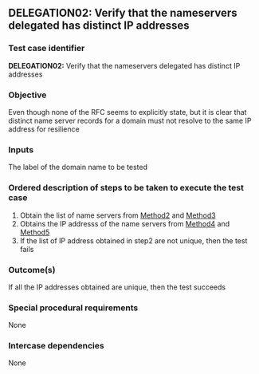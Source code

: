## DELEGATION02: Verify that the nameservers delegated has distinct IP addresses

### Test case identifier

**DELEGATION02:** Verify that the nameservers delegated has distinct IP addresses

### Objective

Even though none of the RFC seems to explicitly state, but it is clear that
distinct name server records for a domain must not resolve to the same IP
address for resilience

### Inputs

The label of the domain name to be tested

### Ordered description of steps to be taken to execute the test case

1. Obtain the list of name servers from [Method2](../Methods.md) and
[Method3](../Methods.md)
2. Obtains the IP addresss of the name servers from [Method4](../Methods.md)
and [Method5](../Methods.md)
3. If the list of IP address obtained in step2 are not unique, then the test fails


### Outcome(s)

If all the IP addresses obtained are unique, then the test succeeds

### Special procedural requirements

None 

### Intercase dependencies

None
